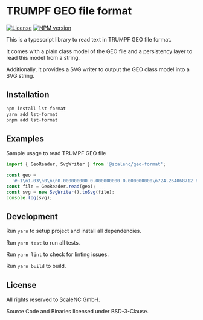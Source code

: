 # TRUMPF GEO file format

[![License](https://img.shields.io/badge/license-BSD3-green)](https://github.com/scalenc/lst-format)
[![NPM version](https://img.shields.io/npm/v/@scalenc/lst-format)](https://www.npmjs.com/package/@scalenc/lst-format)

This is a typescript library to read text in TRUMPF GEO file format.

It comes with a plain class model of the GEO file and a persistency layer to read this model from a string.

Additionally, it provides a SVG writer to output the GEO class model into a SVG string.

## Installation

```sh
npm install lst-format
yarn add lst-format
pnpm add lst-format
```

## Examples

Sample usage to read TRUMPF GEO file

```typescript
import { GeoReader, SvgWriter } from '@scalenc/geo-format';

const geo =
  '#~1\n1.03\n0\n\n0.000000000 0.000000000 0.000000000\n724.264068712 848.528137424 0.000000000\n294860.320115468\n0\n0.000000000\n0\n1\n##~~\n#~11\n\n\n\n\n\n\n0.000000000\n\n\n\n0\n0\n0\n0\n0\n0\n0\n0\n0\n\n##~~\n#~END\n#~3\n\n\n\n0.000000000 0.000000000 1.000000000\n1.000000000 0.000000000 0.000000000 0.000000000\n0.000000000 1.000000000 0.000000000 0.000000000\n0.000000000 0.000000000 1.000000000 0.000000000\n0.000000000 0.000000000 0.000000000 1.000000000\n0.000000000 0.000000000 0.000000000\n724.264068712 848.528137424 0.000000000\n275.546406035 424.264068712 0.000000000\n294860.320115468\n1\n0\n0\n0\n0\n##~~\n#~30\nIDENT@\n#~TTINFO_END\n#~31\nP\n1\n0.000000000 424.264068712 0.000000000\n|~\nP\n4\n308.036302695 424.264068712 0.000000000\n|~\nP\n3\n424.264068712 424.264068712 0.000000000\n|~\nP\n5\n624.264068712 424.264068712 0.000000000\n|~\nP\n2\n724.264068712 124.264068712 0.000000000\n|~\nP\n6\n724.264068712 724.264068712 0.000000000\n|~\n##~~\n#~33\n\n1 24 0\n0\n0.000000000 0.000000000 1.000000000\n0.000000000 0.000000000 0.000000000\n724.264068712 848.528137424 0.000000000\n275.546406035 424.264068712 0.000000000\n294860.320115468\n0\n##~~\n#~331\nARC\n1 0\n3 1 2\n1\n|~\nARC\n1 0\n5 2 4\n-1\n|~\nARC\n1 0\n5 4 6\n-1\n|~\nARC\n1 0\n3 6 1\n1\n|~\n##~~\n#~KONT_END\n#~END\n#~EOF\n';
const file = GeoReader.read(geo);
const svg = new SvgWriter().toSvg(file);
console.log(svg);
```

## Development

Run `yarn` to setup project and install all dependencies.

Run `yarn test` to run all tests.

Run `yarn lint` to check for linting issues.

Run `yarn build` to build.

## License

All rights reserved to ScaleNC GmbH.

Source Code and Binaries licensed under BSD-3-Clause.
